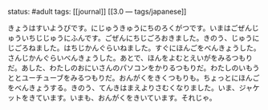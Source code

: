 status: #adult 
tags: [[journal]] [[3.0 — tags/japanese]]

きょうはすいようびです。にじゅうきゅうにちのろくがつです。いまはごぜんじゅういちじじゅうにふんです。ごぜんにちじごろおきました。きのう、じゅうにじごろねました。はちじかんぐらいねました。すぐにほんごをべんきょうした。さんじかんぐらいべんきょうした。あとで、ほんをよむとえいがをみるつもりだ。あした、わたしのおにいさんのパソコンをかりるつもりだ。わたしのいもうととユーチューブをみるつもりだ。おんがくをきくつもりも。ちょっとにほんごをべんきょうする。きのう、てんきはまえよりさむくなりました。いま、ジャケットをきています。いまも、おんがくをきいています。それじゃ。